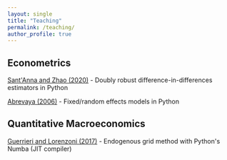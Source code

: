 ```yaml
---
layout: single
title: "Teaching"
permalink: /teaching/
author_profile: true
---
```


## Econometrics

[Sant'Anna and Zhao (2020)](https://github.com/wleejin/DR_DiD) -  Doubly robust difference-in-differences estimators in Python

[Abrevaya (2006)](https://github.com/wleejin/birthweight-smoking) - Fixed/random effects models in Python

## Quantitative Macroeconomics
[Guerrieri and Lorenzoni (2017)](https://github.com/wleejin/credit-crunch) -  Endogenous grid method with Python's Numba (JIT compiler)

## 
